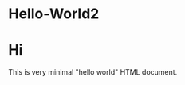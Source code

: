 Hello-World2
============
<HTML>
   <HEAD>
      <TITLE>
         A Small Hello 
      </TITLE>
   </HEAD>
<BODY>
   <H1>Hi</H1>
   <P>This is very minimal "hello world" HTML document.</P> 
</BODY>
</HTML>
